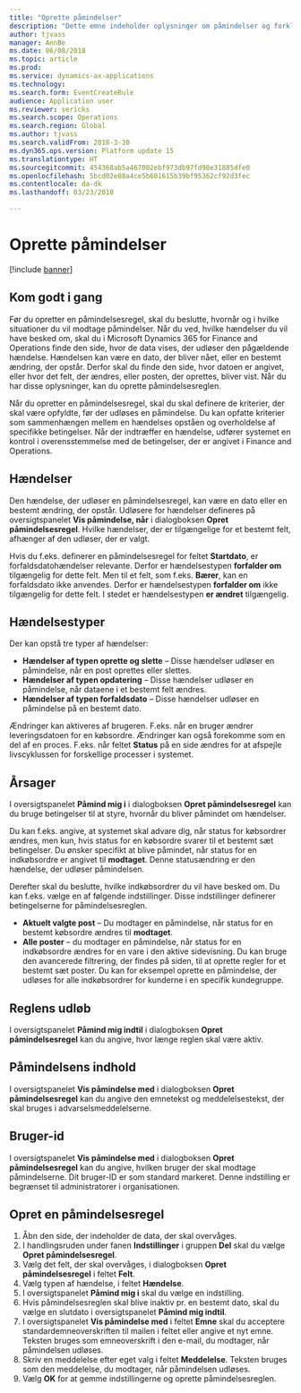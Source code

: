 ```yaml
---
title: "Oprette påmindelser"
description: "Dette emne indeholder oplysninger om påmindelser og forklarer, hvordan du opretter en påmindelsesregel, så du får besked om hændelser, f.eks. en dato, der nærmer sig, eller en bestemt ændring, der opstår."
author: tjvass
manager: AnnBe
ms.date: 06/08/2018
ms.topic: article
ms.prod: 
ms.service: dynamics-ax-applications
ms.technology: 
ms.search.form: EventCreateRule
audience: Application user
ms.reviewer: sericks
ms.search.scope: Operations
ms.search.region: Global
ms.author: tjvass
ms.search.validFrom: 2018-3-30
ms.dyn365.ops.version: Platform update 15
ms.translationtype: HT
ms.sourcegitcommit: 454368ab5a467002ebf973db97fd98e31885dfe0
ms.openlocfilehash: 5bcd02e08a4ce5b601615b39bf95362cf92d3fec
ms.contentlocale: da-dk
ms.lasthandoff: 03/23/2018

---
```


# <a name="create-alerts"></a>Oprette påmindelser

[!include [banner](../includes/banner.md)]

## <a name="getting-started"></a>Kom godt i gang
Før du opretter en påmindelsesregel, skal du beslutte, hvornår og i hvilke situationer du vil modtage påmindelser. Når du ved, hvilke hændelser du vil have besked om, skal du i Microsoft Dynamics 365 for Finance and Operations finde den side, hvor de data vises, der udløser den pågældende hændelse. Hændelsen kan være en dato, der bliver nået, eller en bestemt ændring, der opstår. Derfor skal du finde den side, hvor datoen er angivet, eller hvor det felt, der ændres, eller posten, der oprettes, bliver vist. Når du har disse oplysninger, kan du oprette påmindelsesreglen.

Når du opretter en påmindelsesregel, skal du skal definere de kriterier, der skal være opfyldte, før der udløses en påmindelse. Du kan opfatte kriterier som sammenhængen mellem en hændelses opståen og overholdelse af specifikke betingelser. Når der indtræffer en hændelse, udfører systemet en kontrol i overensstemmelse med de betingelser, der er angivet i Finance and Operations.

## <a name="events"></a>Hændelser
Den hændelse, der udløser en påmindelsesregel, kan være en dato eller en bestemt ændring, der opstår. Udløsere for hændelser defineres på oversigtspanelet **Vis påmindelse, når** i dialogboksen **Opret påmindelsesregel**. Hvilke hændelser, der er tilgængelige for et bestemt felt, afhænger af den udløser, der er valgt.

Hvis du f.eks. definerer en påmindelsesregel for feltet **Startdato**, er forfaldsdatohændelser relevante. Derfor er hændelsestypen **forfalder om** tilgængelig for dette felt. Men til et felt, som f.eks. **Bærer**, kan en forfaldsdato ikke anvendes. Derfor er hændelsestypen **forfalder om** ikke tilgængelig for dette felt. I stedet er hændelsestypen **er ændret** tilgængelig.

## <a name="event-types"></a>Hændelsestyper
Der kan opstå tre typer af hændelser:

- **Hændelser af typen oprette og slette** – Disse hændelser udløser en påmindelse, når en post oprettes eller slettes.
- **Hændelser af typen opdatering** – Disse hændelser udløser en påmindelse, når dataene i et bestemt felt ændres.
- **Hændelser af typen forfaldsdato** – Disse hændelser udløser en påmindelse på en bestemt dato.
    
Ændringer kan aktiveres af brugeren. F.eks. når en bruger ændrer leveringsdatoen for en købsordre. Ændringer kan også forekomme som en del af en proces. F.eks. når feltet **Status** på en side ændres for at afspejle livscyklussen for forskellige processer i systemet.

## <a name="conditions"></a>Årsager
I oversigtspanelet **Påmind mig i** i dialogboksen **Opret påmindelsesregel** kan du bruge betingelser til at styre, hvornår du bliver påmindet om hændelser.

Du kan f.eks. angive, at systemet skal advare dig, når status for købsordrer ændres, men kun, hvis status for en købsordre svarer til et bestemt sæt betingelser. Du ønsker specifikt at blive påmindet, når status for en indkøbsordre er angivet til **modtaget**. Denne statusændring er den hændelse, der udløser påmindelsen.

Derefter skal du beslutte, hvilke indkøbsordrer du vil have besked om. Du kan f.eks. vælge en af følgende indstillinger. Disse indstillinger definerer betingelserne for påmindelsesreglen.

- **Aktuelt valgte post** – Du modtager en påmindelse, når status for en bestemt købsordre ændres til **modtaget**.
- **Alle poster** – du modtager en påmindelse, når status for en indkøbsordre ændres for en vare i den aktive sidevisning. Du kan bruge den avancerede filtrering, der findes på siden, til at oprette regler for et bestemt sæt poster. Du kan for eksempel oprette en påmindelse, der udløses for alle indkøbsordrer for kunderne i en specifik kundegruppe.
    
## <a name="expiry-of-rule"></a>Reglens udløb
I oversigtspanelet **Påmind mig indtil** i dialogboksen **Opret påmindelsesregel** kan du angive, hvor længe reglen skal være aktiv.

## <a name="alert-contents"></a>Påmindelsens indhold
I oversigtspanelet **Vis påmindelse med** i dialogboksen **Opret påmindelsesregel** kan du angive den emnetekst og meddelelsestekst, der skal bruges i advarselsmeddelelserne.

## <a name="user-id"></a>Bruger-id
I oversigtspanelet **Vis påmindelse med** i dialogboksen **Opret påmindelsesregel** kan du angive, hvilken bruger der skal modtage påmindelserne. Dit bruger-ID er som standard markeret. Denne indstilling er begrænset til administratorer i organisationen.

## <a name="create-an-alert-rule"></a>Opret en påmindelsesregel
1. Åbn den side, der indeholder de data, der skal overvåges.
2. I handlingsruden under fanen **Indstillinger** i gruppen **Del** skal du vælge **Opret påmindelsesregel**.
3. Vælg det felt, der skal overvåges, i dialogboksen **Opret påmindelsesregel** i feltet **Felt**.
4. Vælg typen af hændelse, i feltet **Hændelse**.
5. I oversigtspanelet **Påmind mig i** skal du vælge en indstilling.
6. Hvis påmindelsesreglen skal blive inaktiv pr. en bestemt dato, skal du vælge en slutdato i oversigtspanelet **Påmind mig indtil**.
7. I oversigtspanelet **Vis påmindelse med** i feltet **Emne** skal du acceptere standardemneoverskriften til mailen i feltet eller angive et nyt emne. Teksten bruges som emneoverskrift i den e-mail, du modtager, når påmindelsen udløses.
8. Skriv en meddelelse efter eget valg i feltet **Meddelelse**. Teksten bruges som den meddelelse, du modtager, når påmindelsen udløses.
9. Vælg **OK** for at gemme indstillingerne og oprette påmindelsesreglen.

